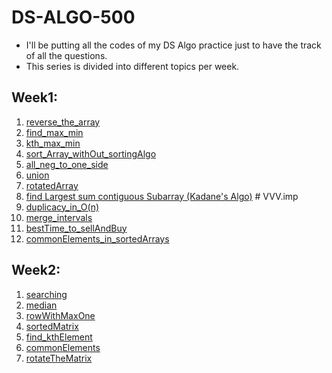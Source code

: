 # DS-ALGO-500

- I'll be putting all the codes of my DS Algo practice just to have the track of all the questions.
- This series is divided into different topics per week.

## Week1:
1. [reverse_the_array](https://www.geeksforgeeks.org/write-a-program-to-reverse-an-array-or-string/)
2. [find_max_min](https://www.geeksforgeeks.org/maximum-and-minimum-in-an-array/)
3. [kth_max_min](https://practice.geeksforgeeks.org/problems/kth-smallest-element/0)
4. [sort_Array_withOut_sortingAlgo](https://practice.geeksforgeeks.org/problems/sort-an-array-of-0s-1s-and-2s/0)
5. [all_neg_to_one_side](https://www.geeksforgeeks.org/move-negative-numbers-beginning-positive-end-constant-extra-space/)
6. [union](https://practice.geeksforgeeks.org/problems/union-of-two-arrays/0)
7. [rotatedArray](https://practice.geeksforgeeks.org/problems/cyclically-rotate-an-array-by-one/0)
8. [find Largest sum contiguous Subarray (Kadane's Algo)](https://practice.geeksforgeeks.org/problems/kadanes-algorithm/0) # VVV.imp
9. [duplicacy_in_O(n)](https://leetcode.com/problems/find-the-duplicate-number/)
10. [merge_intervals](https://leetcode.com/problems/merge-intervals/)
11. [bestTime_to_sellAndBuy](https://leetcode.com/problems/best-time-to-buy-and-sell-stock/)
12. [commonElements_in_sortedArrays](https://practice.geeksforgeeks.org/problems/common-elements1132/1)

## Week2:
1. [searching](https://leetcode.com/problems/search-a-2d-matrix/)
2. [median](https://practice.geeksforgeeks.org/problems/median-in-a-row-wise-sorted-matrix1527/1)
3. [rowWithMaxOne](https://practice.geeksforgeeks.org/problems/row-with-max-1s0023/1)
4. [sortedMatrix](https://practice.geeksforgeeks.org/problems/sorted-matrix/0)
5. [find_kthElement](https://practice.geeksforgeeks.org/problems/kth-element-in-matrix/1)
6. [commonElements](https://www.geeksforgeeks.org/common-elements-in-all-rows-of-a-given-matrix/)
7. [rotateTheMatrix](https://www.geeksforgeeks.org/rotate-a-matrix-by-90-degree-in-clockwise-direction-without-using-any-extra-space/)
